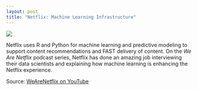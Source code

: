 ```yaml
---
layout: post
title: "Netflix: Machine Learning Infrastructure"
---
```


![](https://pmcvariety.files.wordpress.com/2017/07/netflix-logo.jpg?w=732&h=412&crop=1)

Netflix uses R and Python for machine learning and predictive modeling to support content recommendations and FAST delivery of content. On the _We Are Netflix_ podcast series, Netflix has done an amazing job interviewing their data scientists and explaining how machine learning is enhancing the Netflix experience.

Source: [WeAreNetflix on YouTube](https://www.youtube.com/watch?v=k2iM6GReN6Q&feature=youtu.be)
